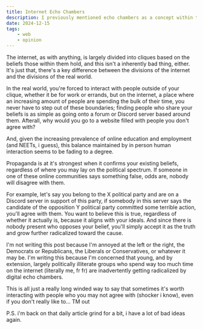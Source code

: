 ```yaml
---
title: Internet Echo Chambers 
description: I previously mentioned echo chambers as a concept within the indie web, but that post was awful, and I have far more to say about their role on the internet itself. 
date: 2024-12-15
tags: 
    - web 
    - opinion
---
```

The internet, as with anything, is largely divided into cliques based on the beliefs those within them hold, and this isn't a inherently bad thing, either. It's just that, there's a key difference between the divisions of the internet and the divisions of the real world. 

In the real world, you're forced to interact with people outside of your clique, whether it be for work or errands, but on the internet, a place where an increasing amount of people are spending the bulk of their time, you never have to step out of these boundaries; finding people who share your beliefs is as simple as going onto a forum or Discord server based around them. Afterall, why would you go to a website filled with people you don't agree with?

And, given the increasing prevalence of online education and employment (and NEETs, i guess), this balance maintained by in person human interaction seems to be fading to a degree. 

Propaganda is at it's strongest when it confirms your existing beliefs, regardless of where you may lay on the political spectrum. If someone in one of these online communities says something false, odds are, nobody will disagree with them. 

For example, let's say you belong to the X political party and are on a Discord server in support of this party, if somebody in this server says the candidate of the opposition Y political party committed some terrible action, you'll agree with them. You want to believe this is true, regardless of whether it actually is, because it aligns with your ideals. And since there is nobody present who opposes your belief, you'll simply accept it as the truth and grow further radicalized toward the cause.

I'm not writing this post because I'm annoyed at the left or the right, the Democrats or Republicans, the Liberals or Conservatives, or whatever it may be. I'm writing this because I'm concerned that young, and by extension, largely politically illiterate groups who spend way too much time on the internet (literally me, fr fr) are inadvertently getting radicalized by digital echo chambers.

This is all just a really long winded way to say that sometimes it's worth interacting with people who you may not agree with (shocker i know), even if you don't really like to... TM out 

P.S. i'm back on that daily article grind for a bit, i have a lot of bad ideas again.